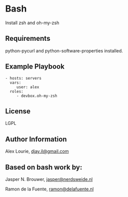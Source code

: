 Bash
========

Install zsh and oh-my-zsh

Requirements
------------

python-pycurl and python-software-properties installed.

Example Playbook
-------------------------

    - hosts: servers
      vars:
         user: alex
      roles:
         - devbox.oh-my-zsh

License
-------

LGPL

Author Information
------------------

Alex Lourie, djay.il@gmail.com

Based on bash work by:
------------------

Jasper N. Brouwer, jasper@nerdsweide.nl

Ramon de la Fuente, ramon@delafuente.nl
